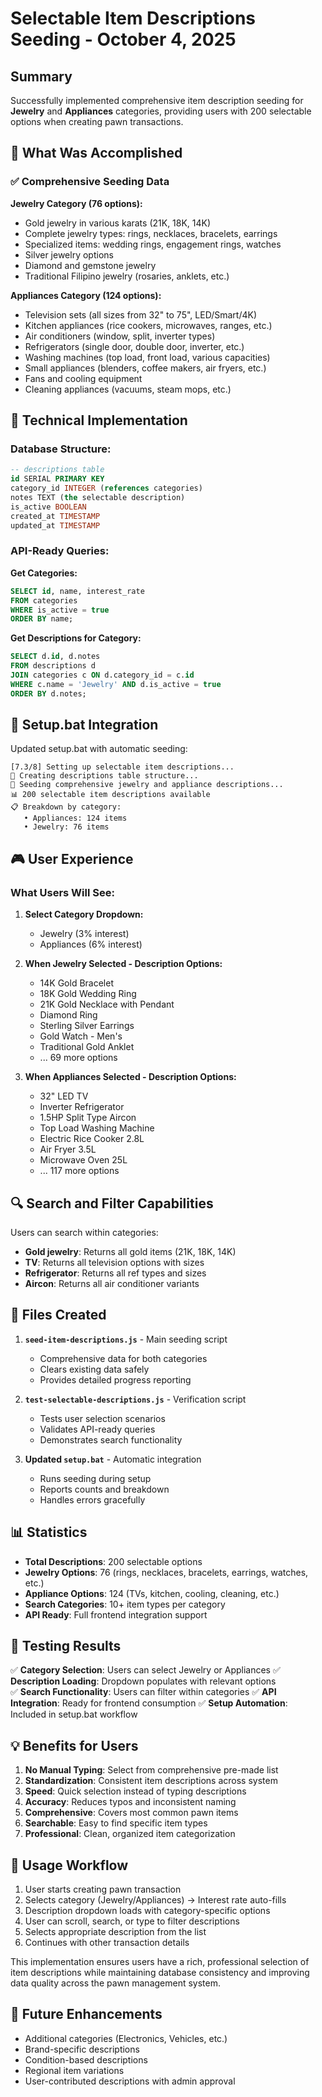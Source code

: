 # Selectable Item Descriptions Seeding - October 4, 2025

## Summary

Successfully implemented comprehensive item description seeding for **Jewelry** and **Appliances** categories, providing users with 200 selectable options when creating pawn transactions.

## 🎯 What Was Accomplished

### ✅ **Comprehensive Seeding Data**

**Jewelry Category (76 options):**
- Gold jewelry in various karats (21K, 18K, 14K)
- Complete jewelry types: rings, necklaces, bracelets, earrings
- Specialized items: wedding rings, engagement rings, watches
- Silver jewelry options
- Diamond and gemstone jewelry
- Traditional Filipino jewelry (rosaries, anklets, etc.)

**Appliances Category (124 options):**
- Television sets (all sizes from 32" to 75", LED/Smart/4K)
- Kitchen appliances (rice cookers, microwaves, ranges, etc.)
- Air conditioners (window, split, inverter types)
- Refrigerators (single door, double door, inverter, etc.)
- Washing machines (top load, front load, various capacities)
- Small appliances (blenders, coffee makers, air fryers, etc.)
- Fans and cooling equipment
- Cleaning appliances (vacuums, steam mops, etc.)

## 🔧 **Technical Implementation**

### Database Structure:
```sql
-- descriptions table
id SERIAL PRIMARY KEY
category_id INTEGER (references categories)
notes TEXT (the selectable description)
is_active BOOLEAN
created_at TIMESTAMP
updated_at TIMESTAMP
```

### API-Ready Queries:

**Get Categories:**
```sql
SELECT id, name, interest_rate 
FROM categories 
WHERE is_active = true 
ORDER BY name;
```

**Get Descriptions for Category:**
```sql
SELECT d.id, d.notes
FROM descriptions d
JOIN categories c ON d.category_id = c.id
WHERE c.name = 'Jewelry' AND d.is_active = true
ORDER BY d.notes;
```

## 🚀 **Setup.bat Integration**

Updated setup.bat with automatic seeding:

```batch
[7.3/8] Setting up selectable item descriptions...
📝 Creating descriptions table structure...
💎 Seeding comprehensive jewelry and appliance descriptions...
📊 200 selectable item descriptions available
📋 Breakdown by category:
   • Appliances: 124 items
   • Jewelry: 76 items
```

## 🎮 **User Experience**

### What Users Will See:

1. **Select Category Dropdown:**
   - Jewelry (3% interest)
   - Appliances (6% interest)

2. **When Jewelry Selected - Description Options:**
   - 14K Gold Bracelet
   - 18K Gold Wedding Ring
   - 21K Gold Necklace with Pendant
   - Diamond Ring
   - Sterling Silver Earrings
   - Gold Watch - Men's
   - Traditional Gold Anklet
   - ... 69 more options

3. **When Appliances Selected - Description Options:**
   - 32" LED TV
   - Inverter Refrigerator
   - 1.5HP Split Type Aircon
   - Top Load Washing Machine
   - Electric Rice Cooker 2.8L
   - Air Fryer 3.5L
   - Microwave Oven 25L
   - ... 117 more options

## 🔍 **Search and Filter Capabilities**

Users can search within categories:
- **Gold jewelry**: Returns all gold items (21K, 18K, 14K)
- **TV**: Returns all television options with sizes
- **Refrigerator**: Returns all ref types and sizes
- **Aircon**: Returns all air conditioner variants

## 📁 **Files Created**

1. **`seed-item-descriptions.js`** - Main seeding script
   - Comprehensive data for both categories
   - Clears existing data safely
   - Provides detailed progress reporting

2. **`test-selectable-descriptions.js`** - Verification script
   - Tests user selection scenarios
   - Validates API-ready queries
   - Demonstrates search functionality

3. **Updated `setup.bat`** - Automatic integration
   - Runs seeding during setup
   - Reports counts and breakdown
   - Handles errors gracefully

## 📊 **Statistics**

- **Total Descriptions**: 200 selectable options
- **Jewelry Options**: 76 (rings, necklaces, bracelets, earrings, watches, etc.)
- **Appliance Options**: 124 (TVs, kitchen, cooling, cleaning, etc.)
- **Search Categories**: 10+ item types per category
- **API Ready**: Full frontend integration support

## 🧪 **Testing Results**

✅ **Category Selection**: Users can select Jewelry or Appliances
✅ **Description Loading**: Dropdown populates with relevant options  
✅ **Search Functionality**: Users can filter within categories
✅ **API Integration**: Ready for frontend consumption
✅ **Setup Automation**: Included in setup.bat workflow

## 💡 **Benefits for Users**

1. **No Manual Typing**: Select from comprehensive pre-made list
2. **Standardization**: Consistent item descriptions across system
3. **Speed**: Quick selection instead of typing descriptions
4. **Accuracy**: Reduces typos and inconsistent naming
5. **Comprehensive**: Covers most common pawn items
6. **Searchable**: Easy to find specific item types
7. **Professional**: Clean, organized item categorization

## 🔄 **Usage Workflow**

1. User starts creating pawn transaction
2. Selects category (Jewelry/Appliances) → Interest rate auto-fills
3. Description dropdown loads with category-specific options
4. User can scroll, search, or type to filter descriptions
5. Selects appropriate description from the list
6. Continues with other transaction details

This implementation ensures users have a rich, professional selection of item descriptions while maintaining database consistency and improving data quality across the pawn management system.

## 🚀 **Future Enhancements**

- Additional categories (Electronics, Vehicles, etc.)
- Brand-specific descriptions
- Condition-based descriptions
- Regional item variations
- User-contributed descriptions with admin approval